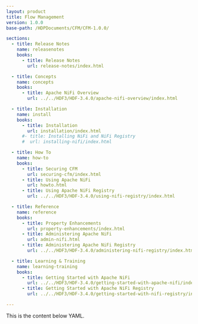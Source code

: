 ```yaml
---
layout: product
title: Flow Management
version: 1.0.0
base-path: /HDPDocuments/CFM/CFM-1.0.0/

sections:
  - title: Release Notes
    name: releasenotes
    books:
      - title: Release Notes
        url: release-notes/index.html

  - title: Concepts
    name: concepts
    books:
      - title: Apache NiFi Overview
        url: ../../HDF3/HDF-3.4.0/apache-nifi-overview/index.html

  - title: Installation
    name: install
    books:
      - title: Installation
        url: installation/index.html
      #- title: Installing NiFi and NiFi Registry
      #  url: installing-nifi/index.html

  - title: How To
    name: how-to
    books:
      - title: Securing CFM
        url: securing-cfm/index.html
      - title: Using Apache NiFi
        url: howto.html
      - title: Using Apache NiFi Registry
        url: ../../HDF3/HDF-3.4.0/using-nifi-registry/index.html

  - title: Reference
    name: reference
    books:
      - title: Property Enhancements
        url: property-enhancements/index.html
      - title: Administering Apache NiFi
        url: admin-nifi.html
      - title: Administering Apache NiFi Registry
        url: ../../HDF3/HDF-3.4.0/administering-nifi-registry/index.html

  - title: Learning & Training
    name: learning-training
    books:
      - title: Getting Started with Apache NiFi
        url: ../../HDF3/HDF-3.4.0/getting-started-with-apache-nifi/index.html
      - title: Getting Started with Apache NiFi Registry
        url: ../../HDF3/HDF-3.4.0/getting-started-with-nifi-registry/index.html

---
```


This is the content below YAML.
